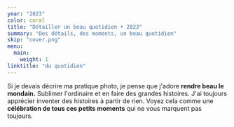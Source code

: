 ```yaml
---
year: "2023"
color: coral
title: "Détailler un beau quotidien • 2023"
summary: "Des détails, des moments, un beau quotidien"
skip: "cover.png"
menu:
  main:
    weight: 1
linktitle: "du quotidien"
---
```


Si je devais décrire ma pratique photo, je pense que j'adore **rendre beau le mondain.**
Sublimer l'ordinaire et en faire des grandes histoires. J'ai toujours apprécier inventer des histoires à partir de rien.
Voyez cela comme une **célébration de tous ces petits moments** qui ne vous marquent pas toujours.
